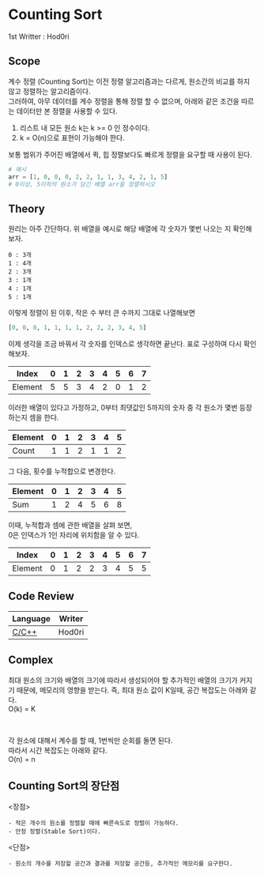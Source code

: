 # Counting Sort
1st Writter : Hod0ri
  
## Scope
계수 정렬 (Counting Sort)는 이전 정렬 알고리즘과는 다르게, 원소간의 비교를 하지 않고 정렬하는 알고리즘이다.  
그러하여, 아무 데이터를 계수 정렬을 통해 정렬 할 수 없으며, 아래와 같은 조건을 따르는 데이터만 본 정렬을 사용할 수 있다.  
1. 리스트 내 모든 원소 k는 k >= 0 인 정수이다.  
2. k = O(n)으로 표현이 가능해야 한다.  
  
보통 범위가 주어진 배열에서 퀵, 힙 정렬보다도 빠르게 정렬을 요구할 때 사용이 된다.  
```py
# 예시 
arr = [1, 0, 0, 0, 2, 2, 1, 1, 3, 4, 2, 1, 5]
# 0이상, 5이하의 원소가 담긴 배열 arr을 정렬하시오
```

## Theory
원리는 아주 간단하다.
위 배열을 예시로 해당 배열에 각 숫자가 몇번 나오는 지 확인해보자.
```
0 : 3개
1 : 4개
2 : 3개
3 : 1개
4 : 1개
5 : 1개
```
이렇게 정렬이 된 이후, 작은 수 부터 큰 수까지 그대로 나열해보면
```py
[0, 0, 0, 1, 1, 1, 1, 2, 2, 2, 3, 4, 5]
```
이제 생각을 조금 바꿔서 각 숫자를 인덱스로 생각하면 끝난다.
표로 구성하여 다시 확인해보자.

|Index|0|1|2|3|4|5|6|7|
|---|---|---|---|---|---|---|---|---|
|Element|5|5|3|4|2|0|1|2|

이러한 배열이 있다고 가정하고, 0부터 최댓값인 5까지의 숫자 중 각 원소가 몇번 등장하는지 셈을 한다.

|Element|0|1|2|3|4|5|
|---|---|---|---|---|---|---|
|Count|1|1|2|1|1|2|

그 다음, 횟수를 누적합으로 변경한다.

|Element|0|1|2|3|4|5|
|---|---|---|---|---|---|---|
|Sum|1|2|4|5|6|8|

이때, 누적합과 셈에 관한 배열을 살펴 보면,  
0은 인덱스가 1인 자리에 위치함을 알 수 있다.

|Index|0|1|2|3|4|5|6|7|
|---|---|---|---|---|---|---|---|---|
|Element|0|1|2|2|3|4|5|5|

## Code Review
|Language|Writer|
|---|---|
|[C/C++](https://github.com/Hod0ri/Algorithm_Semina/blob/main/Counting%20Sort/CodeReview_cpp.md)|Hod0ri|

## Complex
최대 원소의 크기와 배열의 크기에 따라서 생성되어야 할 추가적인 배열의 크기가 커지기 때문에, 메모리의 영향을 받는다. 
즉, 최대 원소 값이 K일때, 공간 복잡도는 아래와 같다.  
O(k) = K

<br/>

각 원소에 대해서 계수를 할 때, 1번씩만 순회를 돌면 된다.  
따라서 시간 복잡도는 아래와 같다.  
O(n) = n

## Counting Sort의 장단점
<장점>
~~~
- 적은 개수의 원소를 정렬할 때에 빠른속도로 정렬이 가능하다.
- 안정 정렬(Stable Sort)이다.
~~~
<단점>
~~~
- 원소의 개수를 저장할 공간과 결과를 저장할 공간등, 추가적인 메모리를 요구한다.
~~~
